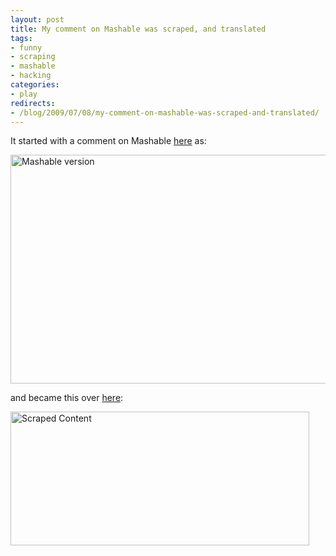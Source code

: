 ```yaml
---
layout: post
title: My comment on Mashable was scraped, and translated
tags:
- funny
- scraping
- mashable
- hacking
categories:
- play
redirects:
- /blog/2009/07/08/my-comment-on-mashable-was-scraped-and-translated/
---
```

It started with a comment on Mashable <a title="comment on mashable" href="http://mashable.com/2009/06/22/primer-twitter-hacking/#comment-11716490" target="_blank">here</a> as:

<img class="size-full wp-image-214" title="Mashable version" src="/images/2009/07/mashable.png" alt="Mashable version" width="651" height="366" />

and became this over <a title="scraped content" href="http://hackingpasswords.start4all.com/2009/06/25/a-primer-for-hacking-twitter/" target="_blank">here</a>:

<img class="size-full wp-image-215" title="Scraped Content" src="/images/2009/07/scraped.jpg" alt="Scraped Content" width="478" height="214" />

<div id="_mcePaste" style="overflow: hidden; position: absolute; left: -10000px; top: 0px; width: 1px; height: 1px;">
<ul id="dsq-comments">
	<li id="dsq-comment-11559248" class="dsq-comment dsq-even" style="margin-left: 0px;">
<div id="dsq-comment-body-11559248" class="dsq-comment-body">
<div id="dsq-comment-message-11559248" class="dsq-comment-message">Has anyone seen Wag the Dog? Twitter has great potential to make this situation a reality.</div>
</div>
<div id="dsq-comment-footer-11559248" class="dsq-comment-footer">
<ul class="dsq-comment-options dsq-list-style">
	<li id="dsq-rate-cont-11559248" class="dsq-list-first dsq-rate"><a onclick="Dsq.Post.rate(this, 11559248, 1); return false;" href="http://mashable.com/2009/06/22/primer-twitter-hacking/#">Like</a></li>
	<li id="dsq-post-report-11559248" class="dsq-report"><a class="dsq-post-report" onclick="Dsq.Post.report(11559248, false); return false;" href="http://mashable.com/2009/06/22/primer-twitter-hacking/#">Report</a></li>
</ul>
<ul class="dsq-list-style">
	<li class="dsq-list-first"><a id="dsq-reply-link-11559248" onclick="Dsq.Post.toggleReply(this, 11559248); return false;" href="http://mashable.com/2009/06/22/primer-twitter-hacking/#">Reply</a></li>
	<li id="dsq-more-el-11559248"><a id="dsq-more-link-11559248" onclick="Dsq.Post.showMenu(this, 11559248, 'more'); return false" href="http://mashable.com/2009/06/22/primer-twitter-hacking/#">More <small>?</small></a></li>
	<li id="dsq-media-el-11559248" style="display: none;"><a id="dsq-media-link-11559248" onclick="Dsq.Post.showMenu(this, 11559248, 'media'); return false" href="http://mashable.com/2009/06/22/primer-twitter-hacking/#">Use Media <small>?</small></a></li>
</ul>
<div id="dsq-reply-bar-11559248" class="dsq-reply-bar" style="display: none;">
<div id="dsq-reply-bar-auth-11559248" class="dsq-reply-bar-auth"><a class="dsq-help dsq-reply-req-opt" title="You are commenting as a Guest. You may choose to log into an existing DISQUS Profile, your Facebook, Twitter or OpenID account to comment on Mashable - The Social Media Guide" onclick="Dsq.Popup.helpBadges(); return false" href="http://mashable.com/2009/06/22/primer-twitter-hacking/#">Optional:</a> <img class="dsq-login-icon" src="http://media.disqus.com/images/dsq-favicon-16x16.png" alt="" /> <a id="dsq-reply-login-11559248" onclick="Dsq.Popup.login(); return false" href="http://disqus.com/login/?next=article:22564269">Login</a> or <img class="fb_login_image" src="http://static.ak.fbcdn.net/images/fbconnect/login-buttons/connect_light_small_short.gif" alt="Facebook Connect" /> <a onclick="FB.Connect.requireSession(DisqusFbcParentController.onLogin); return false;" href="http://mashable.com/2009/06/22/primer-twitter-hacking/#">Connect</a> or <img src="http://media.disqus.com/images/twitter-signin-icon.png" alt="" /> <a onclick="Dsq.Twitter.startTwitterConnect(); return false" href="http://mashable.com/2009/06/22/primer-twitter-hacking/#">Sign-in</a></div>
</div>
</div></li>
	<li id="dsq-comment-11716490" class="dsq-comment dsq-comment-child dsq-depth-1 dsq-parent-is-11559248 dsq-odd" style="margin-left: 30px;">
<div id="dsq-comment-header-11716490" class="dsq-comment-header">
<div id="dsq-header-avatar-11716490" class="dsq-header-avatar" onmouseover="Dsq.Post.dropProfile(11716490)"><a id="dsq-avatar-11716490" class="dsq-avatar" onclick="Dsq.Popup.popProfile(11716490); return false;" href="http://disqus.com/people/3b2c9b6fe1fde43e64a85d614ea4e45d/"><img src="http://www.gravatar.com/avatar.php?gravatar_id=3b2c9b6fe1fde43e64a85d614ea4e45d&amp;size=92&amp;default=http://media.disqus.com/images/noavatar92.png" alt="" /></a>
<ul id="dsq-drop-profile-11716490" class="dsq-drop-profile">
	<li class="dsq-drop-showlnk"><a onclick="Dsq.Popup.popProfile(11716490); return false;" href="http://mashable.com/2009/06/22/primer-twitter-hacking/#">Expand ?</a></li>
	<li class="dsq-drop-badge" title="datashaman has not claimed this commenter profile." onclick="Dsq.Popup.helpBadges()"><span class="dsq-badge-guest">Guest</span></li>
</ul>
</div>
<cite id="dsq-cite-11716490" class="dsq-comment-cite"> <span id="dsq-author-user-11716490">datashaman</span> </cite> <span class="dsq-header-meta"> <a id="dsq-time-11716490" class="dsq-header-time" title="Permalink" href="http://mashable.com/2009/06/22/primer-twitter-hacking/#comment-11716490">06/25/2009 01:01 AM</a> </span></div>
<div id="dsq-comment-body-11716490" class="dsq-comment-body">
<div id="dsq-comment-message-11716490" class="dsq-comment-message">It is a reality already. Your view of your leaders is very carefully constructed by powerful PR companies. Wag the Dog has been a reality for a long time.</div>
</div>
<div id="dsq-comment-footer-11716490" class="dsq-comment-footer">
<ul class="dsq-comment-options dsq-list-style">
	<li id="dsq-rate-cont-11716490" class="dsq-list-first dsq-rate"><a onclick="Dsq.Post.rate(this, 11716490, 1); return false;" href="http://mashable.com/2009/06/22/primer-twitter-hacking/#">Like</a></li>
	<li id="dsq-post-report-11716490" class="dsq-report"><a class="dsq-post-report" onclick="Dsq.Post.report(11716490, false); return false;" href="http://mashable.com/2009/06/22/primer-twitter-hacking/#">Report</a></li>
</ul>
<ul class="dsq-list-style">
	<li class="dsq-list-first"><a id="dsq-reply-link-11716490" onclick="Dsq.Post.toggleReply(this, 11716490); return false;" href="http://mashable.com/2009/06/22/primer-twitter-hacking/#">Reply</a></li>
	<li id="dsq-more-el-11716490"><a id="dsq-more-link-11716490" onclick="Dsq.Post.showMenu(this, 11716490, 'more'); return false" href="http://mashable.com/2009/06/22/primer-twitter-hacking/#">More <small>?</small></a></li>
	<li id="dsq-media-el-11716490" style="display: none;"><a id="dsq-media-link-11716490" onclick="Dsq.Post.showMenu(this, 11716490, 'media'); return false" href="http://mashable.com/2009/06/22/primer-twitter-hacking/#">Use Media <small>?</small></a></li>
</ul>
<div id="dsq-reply-bar-11716490" class="dsq-reply-bar" style="display: none;">
<div id="dsq-reply-bar-auth-11716490" class="dsq-reply-bar-auth"><a class="dsq-help dsq-reply-req-opt" title="You are commenting as a Guest. You may choose to log into an existing DISQUS Profile, your Facebook, Twitter or OpenID account to comment on Mashable - The Social Media Guide" onclick="Dsq.Popup.helpBadges(); return false" href="http://mashable.com/2009/06/22/primer-twitter-hacking/#">Optional:</a> <img class="dsq-login-icon" src="http://media.disqus.com/images/dsq-favicon-16x16.png" alt="" /> <a id="dsq-reply-login-11716490" onclick="Dsq.Popup.login(); return false" href="http://disqus.com/login/?next=article:22564269">Login</a> or <img class="fb_login_image" src="http://static.ak.fbcdn.net/images/fbconnect/login-buttons/connect_light_small_short.gif" alt="Facebook Connect" /> <a onclick="FB.Connect.requireSession(DisqusFbcParentController.onLogin); return false;" href="http://mashable.com/2009/06/22/primer-twitter-hacking/#">Connect</a> or <img src="http://media.disqus.com/images/twitter-signin-icon.png" alt="" /> <a onclick="Dsq.Twitter.startTwitterConnect(); return false" href="http://mashable.com/2009/06/22/primer-twitter-hacking/#">Sign-in</a></div>
</div>
</div></li>
	<li id="dsq-comment-11716563" class="dsq-comment dsq-comment-child dsq-depth-1 dsq-parent-is-11559248 dsq-even" style="margin-left: 30px;">
<div id="dsq-comment-header-11716563" class="dsq-comment-header">
<div id="dsq-header-avatar-11716563" class="dsq-header-avatar" onmouseover="Dsq.Post.dropProfile(11716563)"><a id="dsq-avatar-11716563" class="dsq-avatar" onclick="Dsq.Popup.popProfile(11716563); return false;" href="http://disqus.com/people/3b2c9b6fe1fde43e64a85d614ea4e45d/"><img src="http://www.gravatar.com/avatar.php?gravatar_id=3b2c9b6fe1fde43e64a85d614ea4e45d&amp;size=92&amp;default=http://media.disqus.com/images/noavatar92.png" alt="" /></a></div>
<cite id="dsq-cite-11716563" class="dsq-comment-cite"> <span id="dsq-author-user-11716563">datashaman</span> </cite> <span class="dsq-header-meta"> <a id="dsq-time-11716563" class="dsq-header-time" title="Permalink" href="http://mashable.com/2009/06/22/primer-twitter-hacking/#comment-11716563">06/25/2009 01:04 AM</a> </span></div>
<div id="dsq-comment-body-11716563" class="dsq-comment-body">
<div id="dsq-comment-message-11716563" class="dsq-comment-message">The Weapons of Mass Destruction debacle in Iraq springs to mind immediately. A war, based on a lie, which everyone believed.</div>
</div></li>
</ul>
</div>
